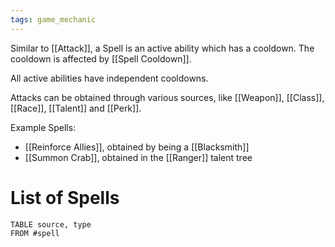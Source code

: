 ```yaml
---
tags: game_mechanic
---
```


Similar to [[Attack]], a Spell is an active ability which has a cooldown. The cooldown is affected by [[Spell Cooldown]].

All active abilities have independent cooldowns.

Attacks can be obtained through various sources, like [[Weapon]], [[Class]], [[Race]],  [[Talent]] and [[Perk]].

Example Spells:
- [[Reinforce Allies]], obtained by being a [[Blacksmith]]
- [[Summon Crab]], obtained in the [[Ranger]] talent tree


# List of Spells

```dataview
TABLE source, type
FROM #spell 
```